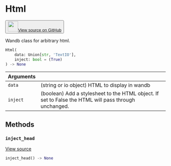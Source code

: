 # Html

<p><button style={{display: 'flex', alignItems: 'center', backgroundColor: 'white', border: '1px solid #ddd', padding: '10px', borderRadius: '6px', cursor: 'pointer', boxShadow: '0 2px 3px rgba(0,0,0,0.1)', transition: 'all 0.3s'}}><a href='https://www.github.com/wandb/wandb/tree/v0.15.11/wandb/sdk/data_types/html.py#L18-L107' style={{fontSize: '1.2em', display: 'flex', alignItems: 'center'}}><img src='https://github.githubassets.com/images/modules/logos_page/GitHub-Mark.png' height='32px' width='32px' style={{marginRight: '10px'}}/>View source on GitHub</a></button></p>


Wandb class for arbitrary html.

```python
Html(
    data: Union[str, 'TextIO'],
    inject: bool = (True)
) -> None
```

| Arguments |  |
| :--- | :--- |
|  `data` |  (string or io object) HTML to display in wandb |
|  `inject` |  (boolean) Add a stylesheet to the HTML object. If set to False the HTML will pass through unchanged. |

## Methods

### `inject_head`

[View source](https://www.github.com/wandb/wandb/tree/v0.15.11/wandb/sdk/data_types/html.py#L59-L74)

```python
inject_head() -> None
```
